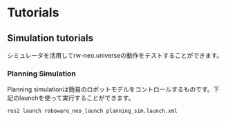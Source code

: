# Tutorials

## Simulation tutorials
シミュレータを活用してrw-neo.universeの動作をテストすることができます。

### Planning Simulation

Planning simulationは簡易のロボットモデルをコントロールするものです。下記のlaunchを使って実行することができます。

```bash
ros2 launch roboware_neo_launch planning_sim.launch.xml
```
